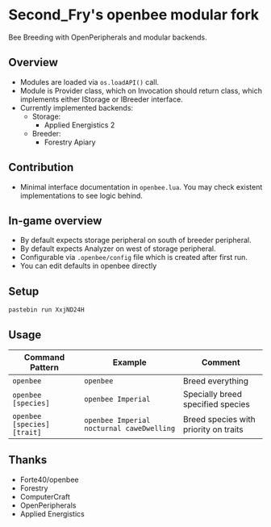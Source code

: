 # Second_Fry's openbee modular fork
Bee Breeding with OpenPeripherals and modular backends.
## Overview
* Modules are loaded via `os.loadAPI()` call.
* Module is Provider class, which on Invocation should return class, which implements either IStorage or IBreeder interface.
* Currently implemented backends:
    * Storage:
        * Applied Energistics 2
    * Breeder:
        * Forestry Apiary

## Contribution
* Minimal interface documentation in `openbee.lua`. You may check existent implementations to see logic behind.
## In-game overview
* By default expects storage peripheral on south of breeder peripheral.
* By default expects Analyzer on west of storage peripheral.
* Configurable via `.openbee/config` file which is created after first run.
* You can edit defaults in openbee directly

## Setup
    pastebin run XxjND24H
## Usage
Command Pattern | Example | Comment
----------------|---------|--------
`openbee` | `openbee` | Breed everything
`openbee [species]` | `openbee Imperial` | Specially breed specified species
`openbee [species] [trait]` | `openbee Imperial nocturnal caweDwelling` | Breed species with priority on traits

## Thanks
* Forte40/openbee
* Forestry
* ComputerCraft
* OpenPeripherals
* Applied Energistics
